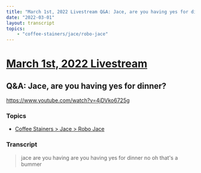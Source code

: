 ```yaml
---
title: "March 1st, 2022 Livestream Q&A: Jace, are you having yes for dinner?"
date: "2022-03-01"
layout: transcript
topics:
    - "coffee-stainers/jace/robo-jace"
---
```

# [March 1st, 2022 Livestream](../2022-03-01.md)
## Q&A: Jace, are you having yes for dinner?
https://www.youtube.com/watch?v=4jDVko6725g

### Topics
* [Coffee Stainers > Jace > Robo Jace](../topics/coffee-stainers/jace/robo-jace.md)

### Transcript

> jace are you having are you having yes for dinner no oh that's a bummer
